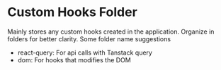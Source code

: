 # Custom Hooks Folder

Mainly stores any custom hooks created in the application.
Organize in folders for better clarity.
Some folder name suggestions

- react-query: For api calls with Tanstack query
- dom: For hooks that modifies the DOM